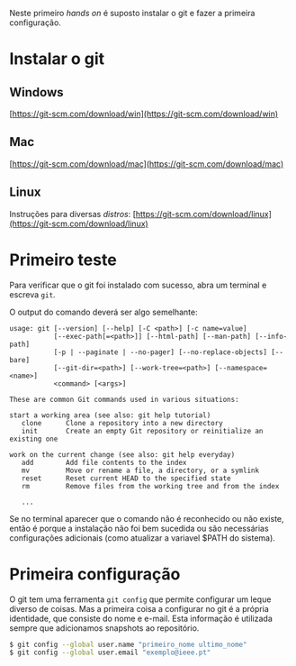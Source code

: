 Neste primeiro _hands on_ é suposto instalar o git e fazer a primeira configuração.

# Instalar o git
## Windows
[https://git-scm.com/download/win](https://git-scm.com/download/win)
## Mac
[https://git-scm.com/download/mac](https://git-scm.com/download/mac)
## Linux
Instruções para diversas _distros_: [https://git-scm.com/download/linux](https://git-scm.com/download/linux)

# Primeiro teste
Para verificar que o git foi instalado com sucesso, abra um terminal e escreva `git`.

O output do comando deverá ser algo semelhante:
```
usage: git [--version] [--help] [-C <path>] [-c name=value]
           [--exec-path[=<path>]] [--html-path] [--man-path] [--info-path]
           [-p | --paginate | --no-pager] [--no-replace-objects] [--bare]
           [--git-dir=<path>] [--work-tree=<path>] [--namespace=<name>]
           <command> [<args>]

These are common Git commands used in various situations:

start a working area (see also: git help tutorial)
   clone      Clone a repository into a new directory
   init       Create an empty Git repository or reinitialize an existing one

work on the current change (see also: git help everyday)
   add        Add file contents to the index
   mv         Move or rename a file, a directory, or a symlink
   reset      Reset current HEAD to the specified state
   rm         Remove files from the working tree and from the index

   ...
```
Se no terminal aparecer que o comando não é reconhecido ou não existe, então é porque a instalação não foi bem sucedida ou são necessárias configurações adicionais (como atualizar a variavel $PATH do sistema).
# Primeira configuração
O git tem uma ferramenta `git config` que permite configurar um leque diverso de coisas. Mas a primeira coisa a configurar no git é a própria identidade, que consiste do nome e e-mail. Esta informação é utilizada sempre que adicionamos snapshots ao repositório.
```bash
$ git config --global user.name "primeiro_nome ultimo_nome"
$ git config --global user.email "exemplo@ieee.pt"
```